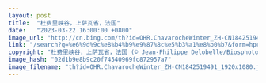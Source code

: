 ```yaml
---
layout: post
title:  "杜费里峡谷，上萨瓦省，法国"
date:   "2023-03-22 16:00:00 +0800"
image_url: "http://cn.bing.com/th?id=OHR.ChavarocheWinter_ZH-CN1842519491_1920x1080.jpg&rf=LaDigue_1920x1080.jpg&pid=hp"
link: "/search?q=%e6%9d%9c%e8%b4%b9%e9%87%8c%e5%b3%a1%e8%b0%b7&form=hpcapt&mkt=zh-cn"
copyright: "杜费里峡谷，上萨瓦省，法国 (© Jean-Philippe Delobelle/Biosphoto/Alamy)"
image_hash: "02d1b9e8b9c20f74540969fc872957a7"
image_filename: "th?id=OHR.ChavarocheWinter_ZH-CN1842519491_1920x1080.jpg&rf=LaDigue_1920x1080.jpg&pid=hp"
---
```

